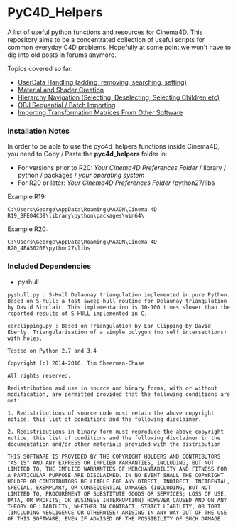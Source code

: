 # PyC4D_Helpers
A list of useful python functions and resources for Cinema4D. 
This repository aims to be a concentrated collection of useful scripts for common everyday C4D problems.
Hopefully at some point we won't have to dig into old posts in forums anymore.

Topics covered so far:
  - [UserData Handling (adding, removing, searching, setting)](https://github.com/GeorgeAdamon/pyc4d_helpers/tree/master/scripts/pyc4d_helpers)
  - [Material and Shader Creation](https://github.com/GeorgeAdamon/pyc4d_helpers/tree/master/scripts/pyc4d_helpers)
  - [Hierarchy Navigation (Selecting, Deselecting, Selecting Children etc)](https://github.com/GeorgeAdamon/pyc4d_helpers/tree/master/scripts/pyc4d_helpers)
  - [OBJ Sequential / Batch Importing](https://github.com/GeorgeAdamon/pyc4d_helpers/tree/master/scripts/ObjSequenceReader)
  - [Importing Transformation Matrices From Other Software](https://github.com/GeorgeAdamon/pyc4d_helpers/tree/master/scripts/RhinoMatrixLoader)

### Installation Notes
In order to be able to use the pyc4d_helpers functions inside Cinema4D, you need to Copy / Paste the **pyc4d_helpers** folder in: 

* For versions prior to R20: *Your Cinema4D Preferences Folder* / library / python / packages / *your operating system*
* For R20 or later: *Your Cinema4D Preferences Folder* /python27/libs

Example R19: 
```
C:\Users\George\AppData\Roaming\MAXON\Cinema 4D R19_BFE04C39\library\python\packages\win64\
```
Example R20: 
```
C:\Users\George\AppData\Roaming\MAXON\Cinema 4D R20_4FA5020E\python27\libs
```

### Included Dependencies

* pyshull

```
pyshull.py : S-Hull Delaunay triangulation implemented in pure Python. Based on S-hull: a fast sweep-hull routine for Delaunay triangulation by David Sinclair. This implementation is 10-100 times slower than the reported results of S-HULL implemented in C.

earclipping.py : Based on Triangulation by Ear Clipping by David Eberly. Triangularisation of a simple polygon (no self intersections) with holes.

Tested on Python 2.7 and 3.4

Copyright (c) 2014-2016, Tim Sheerman-Chase

All rights reserved.

Redistribution and use in source and binary forms, with or without modification, are permitted provided that the following conditions are met:

1. Redistributions of source code must retain the above copyright notice, this list of conditions and the following disclaimer.

2. Redistributions in binary form must reproduce the above copyright notice, this list of conditions and the following disclaimer in the documentation and/or other materials provided with the distribution.

THIS SOFTWARE IS PROVIDED BY THE COPYRIGHT HOLDERS AND CONTRIBUTORS "AS IS" AND ANY EXPRESS OR IMPLIED WARRANTIES, INCLUDING, BUT NOT LIMITED TO, THE IMPLIED WARRANTIES OF MERCHANTABILITY AND FITNESS FOR A PARTICULAR PURPOSE ARE DISCLAIMED. IN NO EVENT SHALL THE COPYRIGHT HOLDER OR CONTRIBUTORS BE LIABLE FOR ANY DIRECT, INDIRECT, INCIDENTAL, SPECIAL, EXEMPLARY, OR CONSEQUENTIAL DAMAGES (INCLUDING, BUT NOT LIMITED TO, PROCUREMENT OF SUBSTITUTE GOODS OR SERVICES; LOSS OF USE, DATA, OR PROFITS; OR BUSINESS INTERRUPTION) HOWEVER CAUSED AND ON ANY THEORY OF LIABILITY, WHETHER IN CONTRACT, STRICT LIABILITY, OR TORT (INCLUDING NEGLIGENCE OR OTHERWISE) ARISING IN ANY WAY OUT OF THE USE OF THIS SOFTWARE, EVEN IF ADVISED OF THE POSSIBILITY OF SUCH DAMAGE.
```
